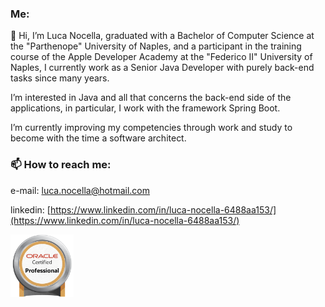 ### Me:

👋 Hi, I’m Luca Nocella, graduated with a Bachelor of Computer Science at the "Parthenope" University of Naples, and a participant in the training course of the Apple Developer Academy at the "Federico II" University of Naples, I currently work as a Senior Java Developer with purely back-end tasks since many years.

I’m interested in Java and all that concerns the back-end side of the applications, in particular, I work with the framework Spring Boot.

I’m currently improving my competencies through work and study to become with the time a software architect.

### 📫 How to reach me:

e-mail: [luca.nocella@hotmail.com](luca.nocella@hotmail.com)

linkedin: [https://www.linkedin.com/in/luca-nocella-6488aa153/](https://www.linkedin.com/in/luca-nocella-6488aa153/)

<img src="https://github.com/LucaNocella1993/LucaNocella1993/blob/master/Oracle_Professional_Badge__1_.png?raw=true" width="20%" height="20%">

<!---
LucaNocella1993/LucaNocella1993 is a ✨ special ✨ repository because its `README.md` (this file) appears on your GitHub profile.
You can click the Preview link to take a look at your changes.
--->
